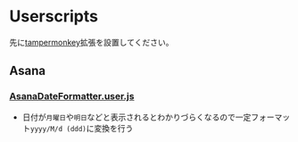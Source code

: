 # Userscripts

先に[tampermonkey](https://chromewebstore.google.com/detail/tampermonkey/dhdgffkkebhmkfjojejmpbldmpobfkfo)拡張を設置してください。

## Asana

### [AsanaDateFormatter.user.js](https://github.com/XeO3/Userscripts/raw/refs/heads/main/Asana/AsanaDateFormatter.user.js)

- 日付が`月曜日`や`明日`などと表示されるとわかりづらくなるので一定フォーマット`yyyy/M/d (ddd)`に変換を行う

